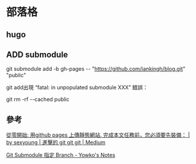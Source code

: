 # 部落格

## hugo

## ADD submodule

git submodule add -b gh-pages -- "https://github.com/iankingh/blog.git" "public"

git add出現 “fatal: in unpopulated submodule XXX” 錯誤：

git rm -rf --cached public



## 參考

[從零開始: 用github pages 上傳靜態網站. 完成本文任務前，您必須要先裝備： | by sexyoung | 進擊的 git git git | Medium](https://medium.com/進擊的-git-git-git/從零開始-用github-pages-上傳靜態網站-fa2ae83e6276)

[Git Submodule 指定 Branch - Yowko's Notes](https://blog.yowko.com/git-submodule-specific-branch/)